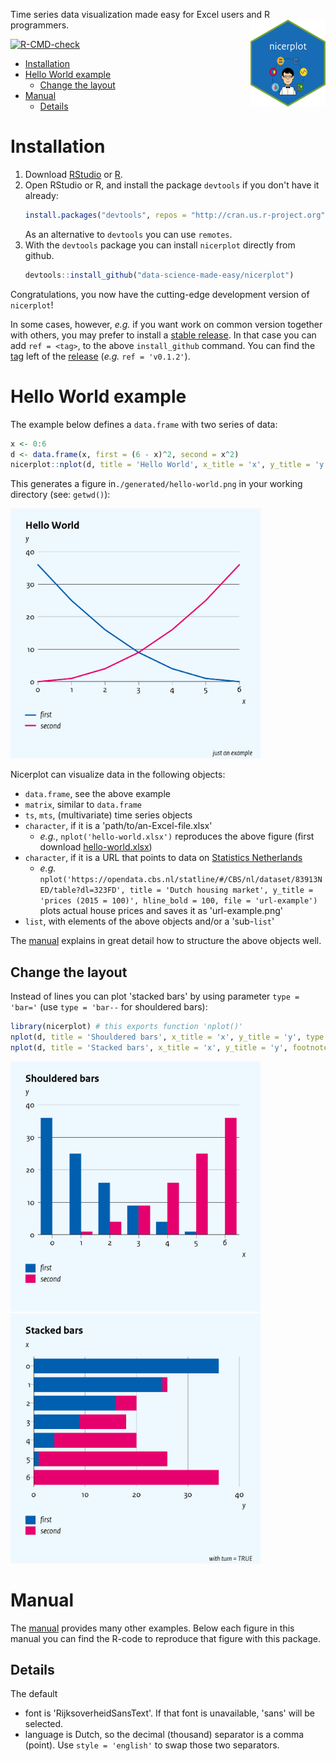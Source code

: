 Time series data visualization made easy for Excel users and R programmers. <img src='man/figures/nicerplot-hex-logo.png' align="right" height="139" />

<!-- badges: start -->
[![R-CMD-check](https://github.com/data-science-made-easy/nicerplot/workflows/R-CMD-check/badge.svg)](https://github.com/data-science-made-easy/nicerplot/actions)
<!-- badges: end -->

- [Installation](#installation)
- [Hello World example](#hello-world-example)
  * [Change the layout](#change-the-layout)
- [Manual](#manual)
  * [Details](#details)

# Installation
1. Download [RStudio](https://www.rstudio.com) or [R](https://cran.r-project.org/).
2. Open RStudio or R, and install the package `devtools` if you don't have it already:
   ``` R
   install.packages("devtools", repos = "http://cran.us.r-project.org")
   ```
   As an alternative to `devtools` you can use `remotes`.
3. With the `devtools` package you can install `nicerplot` directly from github.
   ``` R
   devtools::install_github("data-science-made-easy/nicerplot")
   ```

Congratulations, you now have the cutting-edge development version of `nicerplot`!

In some cases, however, *e.g.* if you want work on common version together with others, you may prefer to install a [stable release](https://github.com/data-science-made-easy/nicerplot/releases). In that case you can add `ref = <tag>`, to the above `install_github` command. You can find the [tag](https://github.com/data-science-made-easy/nicerplot/tags) left of the [release](https://github.com/data-science-made-easy/nicerplot/releases) (*e.g.* `ref = 'v0.1.2'`).

# Hello World example
The example below defines a `data.frame` with two series of data:
``` R
x <- 0:6
d <- data.frame(x, first = (6 - x)^2, second = x^2)
nicerplot::nplot(d, title = 'Hello World', x_title = 'x', y_title = 'y', footnote = "just an example")
```

This generates a figure in`./generated/hello-world.png` in your working directory (see: `getwd()`):

<img src="./inst/extdata/examples/png/Hello-World.png" width = 400>

Nicerplot can visualize data in the following objects:
- `data.frame`, see the above example
- `matrix`, similar to `data.frame`
- `ts`, `mts`, (multivariate) time series objects
- `character`, if it is a 'path/to/an-Excel-file.xlsx'
  - *e.g.*, `nplot('hello-world.xlsx')` reproduces the above figure (first download [hello-world.xlsx](https://github.com/data-science-made-easy/nicerplot/raw/master/inst/extdata/examples/xlsx/hello-world.xlsx))
- `character`, if it is a URL that points to data on [Statistics Netherlands](https://cbs.nl)
  - *e.g.* `nplot('https://opendata.cbs.nl/statline/#/CBS/nl/dataset/83913NED/table?dl=323FD', title = 'Dutch housing market', y_title = 'prices (2015 = 100)', hline_bold = 100, file = 'url-example')` plots actual house prices and saves it as 'url-example.png'
- `list`, with elements of the above objects and/or a 'sub-`list`'

The <a href="https://htmlpreview.github.io/?https://github.com/data-science-made-easy/nicerplot/blob/master/inst/extdata/nicerplot-manual.html" target="_blank">manual</a> explains in great detail how to structure the above objects well.

## Change the layout
Instead of lines you can plot 'stacked bars' by using parameter `type = 'bar='` (use `type = 'bar--` for shouldered bars):

``` R
library(nicerplot) # this exports function 'nplot()'
nplot(d, title = 'Shouldered bars', x_title = 'x', y_title = 'y', type = 'bar--', file = 'Hello-World-shouldered-bars')
nplot(d, title = 'Stacked bars', x_title = 'x', y_title = 'y', footnote = 'with turn = TRUE', type = 'bar=', file = 'Hello-World-stacked-bars', turn = TRUE)
```

<img src="./inst/extdata/examples/png/Hello-World-shouldered-bars.png" width = 400> <img src="./inst/extdata/examples/png/Hello-World-stacked-bars.png" width = 400>

# Manual
The <a href="https://htmlpreview.github.io/?https://github.com/data-science-made-easy/nicerplot/blob/master/inst/extdata/nicerplot-manual.html" target="_blank">manual</a> provides many other examples. Below each figure in this manual you can find the R-code to reproduce that figure with this package.

## Details
The default

- font is 'RijksoverheidSansText'. If that font is unavailable, 'sans' will be selected.
- language is Dutch, so the decimal (thousand) separator is a comma (point). Use `style = 'english'` to swap those two separators.
